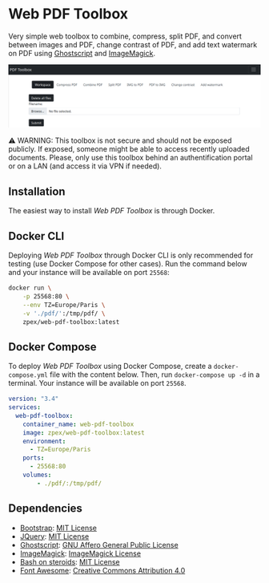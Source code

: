 # Web PDF Toolbox

Very simple web toolbox to combine, compress, split PDF, and convert between images and PDF, change contrast of PDF, and add text watermark on PDF using [Ghostscript](https://www.ghostscript.com/) and [ImageMagick](https://imagemagick.org/index.php).

![Screenshot of Web PDF Toolbox](https://raw.githubusercontent.com/natpuch/web-pdf-toolbox/main/img/screenshot.png)

⚠️ WARNING: This toolbox is not secure and should not be exposed publicly. If exposed, someone might be able to access recently uploaded documents. Please, only use this toolbox behind an authentification portal or on a LAN (and access it via VPN if needed).

## Installation

The easiest way to install _Web PDF Toolbox_ is through Docker.

## Docker CLI

Deploying _Web PDF Toolbox_ through Docker CLI is only recommended for testing (use Docker Compose for other cases). Run the command below and your instance will be available on port `25568`:

```bash
docker run \
	-p 25568:80 \
	--env TZ=Europe/Paris \
	-v './pdf/':/tmp/pdf/ \
	zpex/web-pdf-toolbox:latest
```


## Docker Compose

To deploy _Web PDF Toolbox_ using Docker Compose, create a `docker-compose.yml` file with the content below. Then, run `docker-compose up -d` in a terminal. Your instance will be available on port `25568`.

```yaml
version: "3.4"
services:
  web-pdf-toolbox:
    container_name: web-pdf-toolbox
    image: zpex/web-pdf-toolbox:latest
    environment:
      - TZ=Europe/Paris
    ports:
      - 25568:80
    volumes:
        - ./pdf/:/tmp/pdf/
```

## Dependencies
- [Bootstrap](https://getbootstrap.com/): [MIT License](https://github.com/twbs/bootstrap/blob/main/LICENSE)
- [JQuery](https://jquery.com/): [MIT License](https://github.com/jquery/jquery/blob/main/LICENSE.txt)
- [Ghostscript](https://www.ghostscript.com/): [GNU Affero General Public License](https://www.gnu.org/licenses/agpl-3.0.en.html)
- [ImageMagick](https://imagemagick.org/index.php): [ImageMagick License](https://imagemagick.org/script/license.php)
- [Bash on steroids](https://github.com/tinoschroeter/bash_on_steroids): [MIT License](https://choosealicense.com/licenses/mit/)
- [Font Awesome](https://fontawesome.com/): [Creative Commons Attribution 4.0](https://fontawesome.com/license/free)
